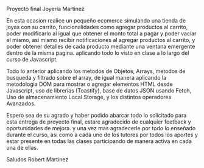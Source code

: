 Proyecto final Joyeria Martinez

En esta ocasion realice un pequeño ecomerce simulando una tienda de joyas con su carrito, funcionalidades como agregar productos al carrito, poder modificarlo al igual que obtener el monto total a pagar y poder vaciar el mismo, asi mismo recibir notificaciones al agregar productos al carrito, y poder obtener detalles de cada producto mediante una ventana emergente dentro de la misma pagina. aplicando todo lo visto en clase a lo largo del curso de Javascript. 

Todo lo anterior aplicando los metodos de Objetos, Arrays, metodos de busqueda y filtrado sobre el array, de igual manera aplicando la metodologia DOM para mostrar o agregar elementos HTML desde Javascript, uso de librerias (Toastify), base de datos JSON usando Fetch, Uso de almacenamiento Local Storage, y los distintos operadores Avanzados.

Espero sea de su agrado y haber podido abarcar todo lo solicitado para esta entrega de proyecto final, estare agradecido de cualquier feetback y oportunidades de mejora. y una vez mas agradecerle por todo lo enseñado durante el curso, asi como a cada uno de los tutores por todos los aportes y estar presente en todas las clases participando de manera activa en cada una de ellas.

Saludos
Robert Martinez

